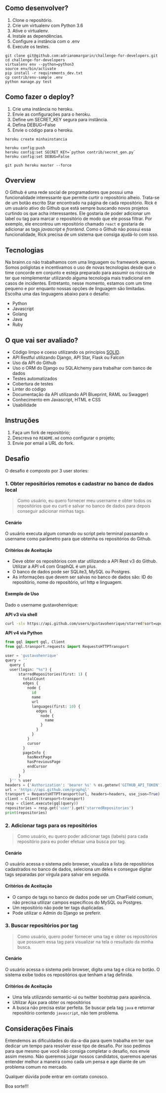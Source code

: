 ## Como desenvolver?

1. Clone o repositório.
2. Crie um virtualenv com Python 3.6
3. Ative o virtualenv.
4. Instale as dependências.
5. Configure a instância com o .env
6. Execute os testes.

```console
git clone git@github.com:adrianomargarin/challenge-for-developers.git
cd challenge-for-developers
virtualenv env --python=python3
source env/bin/activate
pip install -r requirements_dev.txt
cp contrib/env-sample .env
python manage.py test

```

## Como fazer o deploy?

1. Crie uma instância no heroku.
2. Envie as configurações para o heroku.
3. Define um SECRET_KEY segura para instância.
4. Defina DEBUG=False
5. Envie o código para o heroku.

```console
heroku create minhainstancia

heroku config:push
heroku config:set SECRET_KEY=`python contrib/secret_gen.py`
heroku config:set DEBUG=False

git push heroku master --force
```


## Overview

O Github é uma rede social de programadores que possui uma funcionalidade interessante que permite curtir o repositório alheio. Trata-se de um botão escrito Star encontrado na página de cada repositório.
Rick é um usuário ativo do Github que está sempre buscando novos projetos curtindo os que acha interessantes. Ele gostaria de poder adicionar um label ou tag para marcar o repositório de modo que ele possa filtrar. Por exemplo, ele encontrou um repositório chamado `react` e gostaria de adicionar as tags *javascript* e *frontend*.
Como o Github não possui essa funcionalidade, Rick precisa de um sistema que consiga ajudá-lo com isso.

## Tecnologias

Na brainn.co não trabalhamos com uma linguagem ou framework apenas. Somos poliglotas e incentivamos o uso de novas tecnologias desde que o time concorde em conjunto e esteja preparado para assumir os riscos de ter que reimplementar utilizando alguma tecnologia mais tradicional em casos de incidentes.
Entretanto, nesse momento, estamos com um time pequeno e por enquanto nossas opções de linguagem são limitadas.
Escolha uma das linguagens abaixo para o desafio:

* Python
* Javascript
* Golang
* Java
* Ruby

## O que vai ser avaliado?

- Código limpo e coeso utilizando os princípios [SOLID](https://www.google.com.br/search?q=principios+solid&oq=principios+solid).
- API Restful utilizando Django, API Star, Flask ou Falcon
- Uso da API do Github
- Uso o ORM do Django ou SQLAlchemy para trabalhar com banco de dados
- Testes automatizados
- Cobertura de testes
- Linter do código
- Documentação da API utilizando API Blueprint, RAML ou Swagger)
- Conhecimento em Javascript, HTML e CSS
- Usabilidade

## Instruções

1. Faça um fork de repositório;
2. Descreva no `README.md` como configurar o projeto;
3. Envie por email a URL do fork.

## Desafio

O desafio é composto por 3 user stories:

### 1. Obter repositórios remotos e cadastrar no banco de dados local

> Como usuário, eu quero fornecer meu username e obter todos os repositórios que eu curti e salvar no banco de dados para depois conseguir adicionar minhas tags.

#### Cenário

O usuário executa algum comando ou script pelo terminal passando o username como parâmetro para que obtenha os repositórios do Github.

#### Critérios de Aceitação

* Deve obter os repositórios com star utilizando a API Rest v3 do Github. Utilizar a API v4 com GraphQL é um plus.
* O banco de dados pode ser SQLite3, MySQL ou Postgres.
* As informações que devem ser salvas no banco de dados são: ID do repositório, nome do repositório, url http e linguagem.

#### Exemplo de Uso

Dado o username gustavohenrique:

**API v3 via shell**

```sh
curl -slv https://api.github.com/users/gustavohenrique/starred?sort=updated&direction=desc
```

**API v4 via Python**
```python
from gql import gql, Client
from gql.transport.requests import RequestsHTTPTransport

user = 'gustavohenrique'
query = ''
  query {
  user(login: "%s") {
      starredRepositories(first: 1) {
        totalCount
        edges {
          node {
            id
            name
            url
            languages(first: 10) {
              edges {
                node {
                  name
                }
              }
            }
          }
          cursor
        }
        pageInfo {
          hasNextPage
          hasPreviousPage
          endCursor
        }
      }
  }'' % user
headers = {'Authorization': 'bearer %s' % os.getenv('GITHUB_API_TOKEN')}
url = 'https://api.github.com/graphql'
transport = RequestsHTTPTransport(url, headers=headers, use_json=True)
client = Client(transport=transport)
resp = client.execute(gql(query))
repositories = resp.get('user').get('starredRepositories')
print(repositories)
```

### 2. Adicionar tags para os repositórios

> Como usuário, eu quero poder adicionar tags (labels) para cada repositório para eu poder efetuar uma busca por tag.

#### Cenário

O usuário acessa o sistema pelo browser, visualiza a lista de repositórios cadastrados no banco de dados, seleciona um deles e consegue digitar tags separadas por vírgula para salvar em seguida.

#### Critérios de Aceitação

* O campo de tags no banco de dados pode ser um CharField comum, não precisa utilizar campos específicos do MySQL ou Postgres.
* Um repositório não pode ter tags duplicadas.
* Pode utilizar o Admin do Django se preferir.

### 3. Buscar repositórios por tag

> Como usuário, quero poder fornecer uma tag e obter os repositórios que possuem essa tag para visualizar na tela o resultado da minha busca.

#### Cenário

O usuário acessa o sistema pelo browser, digita uma tag e clica no botão. O sistema exibe todos os repositórios que tenham a tag definida.

#### Critérios de Aceitação

* Uma tela utilizando semantic-ui ou twitter bootstrap para aparência.
* Utilizar Ajax para obter os repositórios
* A busca não precisa estar perfeita. Se buscar pela tag `java` e retornar repositório contendo `javascript`, não tem problema.

## Considerações Finais

Entendemos as dificuldades do dia-a-dia para quem trabalha em ter que dedicar um tempo para resolver esse tipo de desafio. Por isso pedimos para que mesmo que você não consiga completar o desafio, nos envie assim mesmo. Não queremos julgar nossos candidatos, queremos apenas entender melhor a maneira como cada um pensa e age diante de um problema comum no mercado.

Qualquer dúvida pode entrar em contato conosco.

Boa sorte!!!
